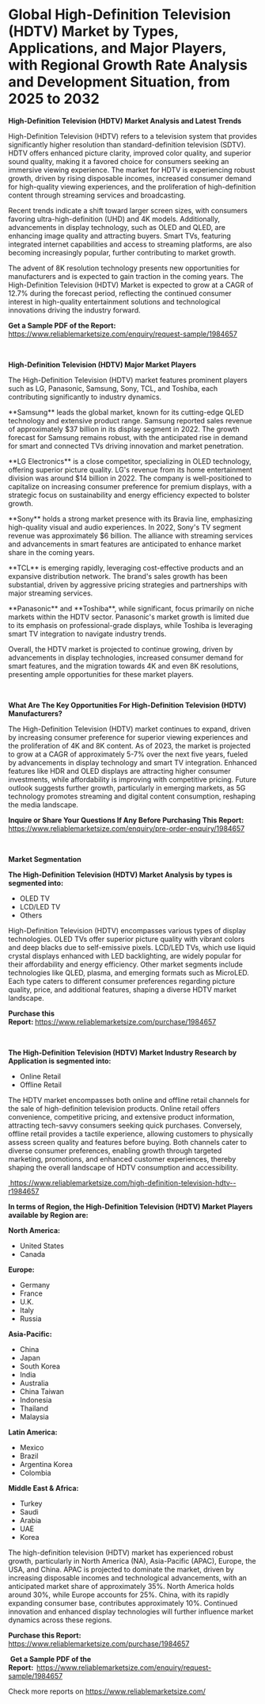 <p><h1>Global High-Definition Television (HDTV) Market by Types, Applications, and Major Players, with Regional Growth Rate Analysis and Development Situation, from 2025 to 2032</h1></p><p><strong>High-Definition Television (HDTV) Market Analysis and Latest Trends</strong></p>
<p><p>High-Definition Television (HDTV) refers to a television system that provides significantly higher resolution than standard-definition television (SDTV). HDTV offers enhanced picture clarity, improved color quality, and superior sound quality, making it a favored choice for consumers seeking an immersive viewing experience. The market for HDTV is experiencing robust growth, driven by rising disposable incomes, increased consumer demand for high-quality viewing experiences, and the proliferation of high-definition content through streaming services and broadcasting.</p><p>Recent trends indicate a shift toward larger screen sizes, with consumers favoring ultra-high-definition (UHD) and 4K models. Additionally, advancements in display technology, such as OLED and QLED, are enhancing image quality and attracting buyers. Smart TVs, featuring integrated internet capabilities and access to streaming platforms, are also becoming increasingly popular, further contributing to market growth. </p><p>The advent of 8K resolution technology presents new opportunities for manufacturers and is expected to gain traction in the coming years. The High-Definition Television (HDTV) Market is expected to grow at a CAGR of 12.7% during the forecast period, reflecting the continued consumer interest in high-quality entertainment solutions and technological innovations driving the industry forward.</p></p>
<p><strong>Get a Sample PDF of the Report:&nbsp;</strong> <a href="https://www.reliablemarketsize.com/enquiry/request-sample/1984657?utm_campaign=2192&utm_medium=2&utm_source=Github&utm_content=ia&utm_term=10022025&utm_id=high-definition-television-hdtv">https://www.reliablemarketsize.com/enquiry/request-sample/1984657</a></p>
<p>&nbsp;</p>
<p><strong>High-Definition Television (HDTV) Major Market Players</strong></p>
<p><p>The High-Definition Television (HDTV) market features prominent players such as LG, Panasonic, Samsung, Sony, TCL, and Toshiba, each contributing significantly to industry dynamics.</p><p>**Samsung** leads the global market, known for its cutting-edge QLED technology and extensive product range. Samsung reported sales revenue of approximately $37 billion in its display segment in 2022. The growth forecast for Samsung remains robust, with the anticipated rise in demand for smart and connected TVs driving innovation and market penetration.</p><p>**LG Electronics** is a close competitor, specializing in OLED technology, offering superior picture quality. LG's revenue from its home entertainment division was around $14 billion in 2022. The company is well-positioned to capitalize on increasing consumer preference for premium displays, with a strategic focus on sustainability and energy efficiency expected to bolster growth.</p><p>**Sony** holds a strong market presence with its Bravia line, emphasizing high-quality visual and audio experiences. In 2022, Sony's TV segment revenue was approximately $6 billion. The alliance with streaming services and advancements in smart features are anticipated to enhance market share in the coming years.</p><p>**TCL** is emerging rapidly, leveraging cost-effective products and an expansive distribution network. The brand's sales growth has been substantial, driven by aggressive pricing strategies and partnerships with major streaming services.</p><p>**Panasonic** and **Toshiba**, while significant, focus primarily on niche markets within the HDTV sector. Panasonic's market growth is limited due to its emphasis on professional-grade displays, while Toshiba is leveraging smart TV integration to navigate industry trends.</p><p>Overall, the HDTV market is projected to continue growing, driven by advancements in display technologies, increased consumer demand for smart features, and the migration towards 4K and even 8K resolutions, presenting ample opportunities for these market players.</p></p>
<p>&nbsp;</p>
<p><strong>What Are The Key Opportunities For High-Definition Television (HDTV) Manufacturers?</strong></p>
<p><p>The High-Definition Television (HDTV) market continues to expand, driven by increasing consumer preference for superior viewing experiences and the proliferation of 4K and 8K content. As of 2023, the market is projected to grow at a CAGR of approximately 5-7% over the next five years, fueled by advancements in display technology and smart TV integration. Enhanced features like HDR and OLED displays are attracting higher consumer investments, while affordability is improving with competitive pricing. Future outlook suggests further growth, particularly in emerging markets, as 5G technology promotes streaming and digital content consumption, reshaping the media landscape.</p></p>
<p><strong>Inquire or Share Your Questions If Any Before Purchasing This Report:</strong> <a href="https://www.reliablemarketsize.com/enquiry/pre-order-enquiry/1984657?utm_campaign=2192&utm_medium=2&utm_source=Github&utm_content=ia&utm_term=10022025&utm_id=high-definition-television-hdtv">https://www.reliablemarketsize.com/enquiry/pre-order-enquiry/1984657</a></p>
<p>&nbsp;</p>
<p><strong>Market Segmentation</strong></p>
<p><strong>The High-Definition Television (HDTV) Market Analysis by types is segmented into:</strong></p>
<p><ul><li>OLED TV</li><li>LCD/LED TV</li><li>Others</li></ul></p>
<p><p>High-Definition Television (HDTV) encompasses various types of display technologies. OLED TVs offer superior picture quality with vibrant colors and deep blacks due to self-emissive pixels. LCD/LED TVs, which use liquid crystal displays enhanced with LED backlighting, are widely popular for their affordability and energy efficiency. Other market segments include technologies like QLED, plasma, and emerging formats such as MicroLED. Each type caters to different consumer preferences regarding picture quality, price, and additional features, shaping a diverse HDTV market landscape.</p></p>
<p><strong>Purchase this Report:&nbsp;</strong><a href="https://www.reliablemarketsize.com/purchase/1984657?utm_campaign=2192&utm_medium=2&utm_source=Github&utm_content=ia&utm_term=10022025&utm_id=high-definition-television-hdtv">https://www.reliablemarketsize.com/purchase/1984657</a></p>
<p>&nbsp;</p>
<p><strong>The High-Definition Television (HDTV) Market Industry Research by Application is segmented into:</strong></p>
<p><ul><li>Online Retail</li><li>Offline Retail</li></ul></p>
<p><p>The HDTV market encompasses both online and offline retail channels for the sale of high-definition television products. Online retail offers convenience, competitive pricing, and extensive product information, attracting tech-savvy consumers seeking quick purchases. Conversely, offline retail provides a tactile experience, allowing customers to physically assess screen quality and features before buying. Both channels cater to diverse consumer preferences, enabling growth through targeted marketing, promotions, and enhanced customer experiences, thereby shaping the overall landscape of HDTV consumption and accessibility.</p></p>
<p><a href="https://www.reliablemarketsize.com/high-definition-television-hdtv--r1984657?utm_campaign=2192&utm_medium=2&utm_source=Github&utm_content=ia&utm_term=10022025&utm_id=high-definition-television-hdtv">&nbsp;https://www.reliablemarketsize.com/high-definition-television-hdtv--r1984657</a></p>
<p><strong>In terms of Region, the High-Definition Television (HDTV) Market Players available by Region are:</strong></p>
<p>
    <p> <strong> North America: </strong>
        <ul>
            <li>United States</li>
            <li>Canada</li>
        </ul>
        </p> 
    <p> <strong> Europe: </strong>
        <ul>
            <li>Germany</li>
            <li>France</li>
            <li>U.K.</li>
            <li>Italy</li>
            <li>Russia</li>
        </ul>
        </p> 
    <p> <strong> Asia-Pacific: </strong>
        <ul>
            <li>China</li>
            <li>Japan</li>
            <li>South Korea</li>
            <li>India</li>
            <li>Australia</li>
            <li>China Taiwan</li>
            <li>Indonesia</li>
            <li>Thailand</li>
            <li>Malaysia</li>
        </ul>
        </p> 
    <p> <strong> Latin America: </strong>
        <ul>
            <li>Mexico</li>
            <li>Brazil</li>
            <li>Argentina Korea</li>
            <li>Colombia</li>
        </ul>
        </p> 
    <p> <strong> Middle East & Africa: </strong>
        <ul>
            <li>Turkey</li>
            <li>Saudi</li>
            <li>Arabia</li>
            <li>UAE</li>
            <li>Korea</li>
        </ul>
    </p>
    </p>
<p><p>The high-definition television (HDTV) market has experienced robust growth, particularly in North America (NA), Asia-Pacific (APAC), Europe, the USA, and China. APAC is projected to dominate the market, driven by increasing disposable incomes and technological advancements, with an anticipated market share of approximately 35%. North America holds around 30%, while Europe accounts for 25%. China, with its rapidly expanding consumer base, contributes approximately 10%. Continued innovation and enhanced display technologies will further influence market dynamics across these regions.</p></p>
<p><strong>Purchase this Report: </strong><a href="https://www.reliablemarketsize.com/purchase/1984657?utm_campaign=2192&utm_medium=2&utm_source=Github&utm_content=ia&utm_term=10022025&utm_id=high-definition-television-hdtv">https://www.reliablemarketsize.com/purchase/1984657</a></p>
<p>&nbsp;<strong>Get a Sample PDF of the Report:&nbsp;&nbsp;</strong><a href="https://www.reliablemarketsize.com/enquiry/request-sample/1984657?utm_campaign=2192&utm_medium=2&utm_source=Github&utm_content=ia&utm_term=10022025&utm_id=high-definition-television-hdtv">https://www.reliablemarketsize.com/enquiry/request-sample/1984657</a></p>
<p><strong></strong></p>
<p>Check more reports on <a href="https://www.reliablemarketsize.com/?utm_campaign=2192&utm_medium=2&utm_source=Github&utm_content=ia&utm_term=10022025&utm_id=high-definition-television-hdtv">https://www.reliablemarketsize.com/</a></p>